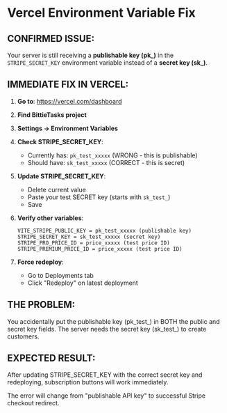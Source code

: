 # Vercel Environment Variable Fix

## CONFIRMED ISSUE:
Your server is still receiving a **publishable key (pk_)** in the `STRIPE_SECRET_KEY` environment variable instead of a **secret key (sk_)**.

## IMMEDIATE FIX IN VERCEL:

1. **Go to**: https://vercel.com/dashboard
2. **Find BittieTasks project**
3. **Settings → Environment Variables**

4. **Check STRIPE_SECRET_KEY**:
   - Currently has: `pk_test_xxxxx` (WRONG - this is publishable)
   - Should have: `sk_test_xxxxx` (CORRECT - this is secret)

5. **Update STRIPE_SECRET_KEY**:
   - Delete current value
   - Paste your test SECRET key (starts with `sk_test_`)
   - Save

6. **Verify other variables**:
   ```
   VITE_STRIPE_PUBLIC_KEY = pk_test_xxxxx (publishable key)
   STRIPE_SECRET_KEY = sk_test_xxxxx (secret key)
   STRIPE_PRO_PRICE_ID = price_xxxxx (test price ID)  
   STRIPE_PREMIUM_PRICE_ID = price_xxxxx (test price ID)
   ```

7. **Force redeploy**:
   - Go to Deployments tab
   - Click "Redeploy" on latest deployment

## THE PROBLEM:
You accidentally put the publishable key (pk_test_) in BOTH the public and secret key fields. The server needs the secret key (sk_test_) to create customers.

## EXPECTED RESULT:
After updating STRIPE_SECRET_KEY with the correct secret key and redeploying, subscription buttons will work immediately.

The error will change from "publishable API key" to successful Stripe checkout redirect.